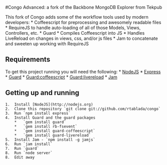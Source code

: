 #Congo Advanced: a fork of the Backbone MongoDB Explorer from Tekpub

This fork of Congo adds some of the workflow tools used by modern developers:
	*	Coffeescript for preprocessing and awesomely readable files
	*	RequireJS to handle auto-loading of all of those Models, Views, Controllers, etc.
	*	Guard
		*	Compiles Coffeescript into JS
		*	Handles LiveReload on changes in views, css, and/or js files
	*	Jam to concatenate and sweeten up working with RequireJS

## Requirements

To get this project running you will need the following:
	*	[NodeJS](http://nodejs.org/)
	*	[Express](http://expressjs.com)
	*	[Guard](https://github.com/guard/guard)
	*	[Guard:coffeescript](https://github.com/guard/guard-coffeescript)
	*	[Guard:livereload](https://github.com/guard/guard-livereload)
	*	[Jam](http://jamjs.org)

## Getting up and running

	1.	Install [NodeJS](http://nodejs.org)
	2. 	Clone this repository `git clone git://github.com/rtablada/congo`
	3.	Run `npm install express`
	4.	Install Guard and the guard packages
		*	`gem install guard`
		*	`gem install rb-fsevent`
		*	`gem install guard-coffeescript`
		*	`gem install guard-livereload`
	5. 	Install Jam - `npm install -g jamjs`
	6.	Run `jam install`
	7.	Run `guard`
	8.	Run `node server`
	8.	Edit away